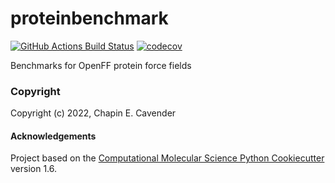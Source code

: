proteinbenchmark
==============================
[//]: # (Badges)
[![GitHub Actions Build Status](https://github.com/REPLACE_WITH_OWNER_ACCOUNT/proteinbenchmark/workflows/CI/badge.svg)](https://github.com/REPLACE_WITH_OWNER_ACCOUNT/proteinbenchmark/actions?query=workflow%3ACI)
[![codecov](https://codecov.io/gh/REPLACE_WITH_OWNER_ACCOUNT/proteinbenchmark/branch/main/graph/badge.svg)](https://codecov.io/gh/REPLACE_WITH_OWNER_ACCOUNT/proteinbenchmark/branch/main)


Benchmarks for OpenFF protein force fields

### Copyright

Copyright (c) 2022, Chapin E. Cavender


#### Acknowledgements
 
Project based on the 
[Computational Molecular Science Python Cookiecutter](https://github.com/molssi/cookiecutter-cms) version 1.6.
